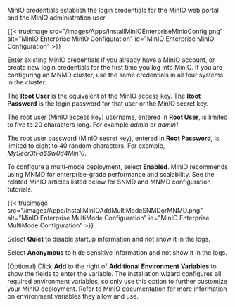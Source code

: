 &NewLine;

MinIO credentials establish the login credentials for the MinIO web portal and the MinIO administration user.

{{< trueimage src="/images/Apps/InstallMinIOEnterpriseMinioConfig.png" alt="MinIO Enterprise MinIO Configuration" id="MinIO Enterprise MinIO Configuration" >}}

Enter existing MinIO credentials if you already have a MinIO account, or create new login credentials for the first time you log into MinIO. If you are configuring an MNMD cluster, use the same credentials in all four systems in the cluster. 

The **Root User** is the equivalent of the MinIO access key. The **Root Password** is the login password for that user or the MinIO secret key.

The root user (MinIO access key) username, entered in **Root User**, is limited to five to 20 characters long. For example *admin* or *admin1*.

The root user password (MinIO secret key), entered in **Root Password**, is limited to eight to 40 random characters. For example, *MySecr3tPa$$w0d4Min10*.

To configure a multi-mode deployment, select **Enabled**.
MinIO recommends using MNMD for enterprise-grade performance and scalability. See the related MinIO articles listed below for SNMD and MNMD configuration tutorials.

{{< trueimage src="/images/Apps/InstallMinIOAddMultiModeSNMDorMNMD.png" alt="MinIO Enterprise MultiMode Configuration" id="MinIO Enterprise MultiMode Configuration" >}}

Select **Quiet** to disable startup information and not show it in the logs.

Select **Anonymous** to hide sensitive information and not show it in the logs.

(Optional) Click **Add** to the right of **Additional Environment Variables** to show the fields to enter the variable.
The installation wizard configures all required environment variables, so only use this option to further customize your MinIO deployment.
Refer to MinIO documentation for more information on environment variables they allow and use.
